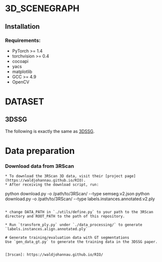 # 3D_SCENEGRAPH

## Installation

### Requirements:
- PyTorch >= 1.4
- torchvision >= 0.4
- cocoapi
- yacs
- matplotlib
- GCC >= 4.9
- OpenCV

# DATASET

## 3DSSG
The following is exactly the same as [3DSSG](https://github.com/ShunChengWu/3DSSG/blob/master/data_processing/README.md).

# Data preparation
### Download data from 3RScan
```
* To download the 3RScan 3D data, visit their [project page](https://waldjohannau.github.io/RIO).
* After receiving the download script, run:
```
python download.py -o /path/to/3RScan/ --type semseg.v2.json
python download.py -o /path/to/3RScan/ --type labels.instances.annotated.v2.ply
``` 

* change DATA_PATH in `./utils/define.py` to your path to the 3RScan directory and ROOT_PATH to the path of this repository.

* Run `transform_ply.py` under `./data_processing/` to generate `labels.instances.align.annotated.ply`

# Generate training/evaluation data with GT segmentations
Use `gen_data_gt.py` to generate the training data in the 3DSSG paper.


[3rscan]: https://waldjohannau.github.io/RIO/
